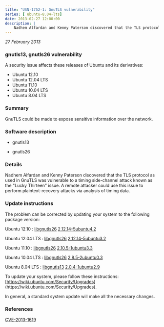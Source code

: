 ```yaml
---
title: "USN-1752-1: GnuTLS vulnerability"
series: [ ubuntu-8.04-lts]
date: 2013-02-27 12:00:00
description: |
    Nadhem Alfardan and Kenny Paterson discovered that the TLS protocol as used in GnuTLS was vulnerable to a timing side-channel attack known as the &quot;Lucky Thirteen&quot; issue. A remote attacker could use this issue to perform plaintext-recovery attacks via analysis of timing data. 
--- 
```

 
 

*27 February 2013*

### gnutls13, gnutls26 vulnerability

A security issue affects these releases of Ubuntu and its derivatives:

* Ubuntu 12.10
* Ubuntu 12.04 LTS
* Ubuntu 11.10
* Ubuntu 10.04 LTS
* Ubuntu 8.04 LTS

### Summary

GnuTLS could be made to expose sensitive information over the network. 

### Software description

* gnutls13 

* gnutls26 

### Details

Nadhem Alfardan and Kenny Paterson discovered that the TLS protocol as used in GnuTLS was vulnerable to a timing side-channel attack known as the &quot;Lucky Thirteen&quot; issue. A remote attacker could use this issue to perform plaintext-recovery attacks via analysis of timing data. 

### Update instructions

The problem can be corrected by updating your system to the following package version:

Ubuntu 12.10
 : [libgnutls26](https://launchpad.net/ubuntu/+source/gnutls26) <span> [2.12.14-5ubuntu4.2](https://launchpad.net/ubuntu/+source/gnutls26/2.12.14-5ubuntu4.2) </span> 

Ubuntu 12.04 LTS
 : [libgnutls26](https://launchpad.net/ubuntu/+source/gnutls26) <span> [2.12.14-5ubuntu3.2](https://launchpad.net/ubuntu/+source/gnutls26/2.12.14-5ubuntu3.2) </span> 

Ubuntu 11.10
 : [libgnutls26](https://launchpad.net/ubuntu/+source/gnutls26) <span> [2.10.5-1ubuntu3.3](https://launchpad.net/ubuntu/+source/gnutls26/2.10.5-1ubuntu3.3) </span> 

Ubuntu 10.04 LTS
 : [libgnutls26](https://launchpad.net/ubuntu/+source/gnutls26) <span> [2.8.5-2ubuntu0.3](https://launchpad.net/ubuntu/+source/gnutls26/2.8.5-2ubuntu0.3) </span> 

Ubuntu 8.04 LTS
 : [libgnutls13](https://launchpad.net/ubuntu/+source/gnutls13) <span> [2.0.4-1ubuntu2.9](https://launchpad.net/ubuntu/+source/gnutls13/2.0.4-1ubuntu2.9) </span> 

To update your system, please follow these instructions: [https://wiki.ubuntu.com/Security/Upgrades](https://wiki.ubuntu.com/Security/Upgrades).

In general, a standard system update will make all the necessary changes. 

### References

 
 [CVE-2013-1619](http://people.ubuntu.com/~ubuntu-security/cve/CVE-2013-1619)
 

